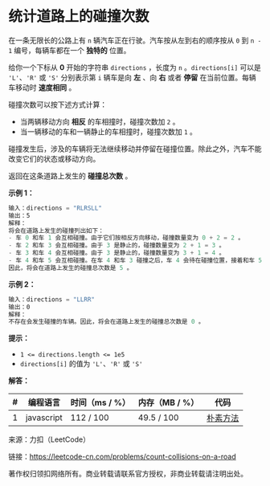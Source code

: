 # 统计道路上的碰撞次数

在一条无限长的公路上有 `n` 辆汽车正在行驶。汽车按从左到右的顺序按从 `0` 到 `n - 1` 编号，每辆车都在一个 **独特的** 位置。

给你一个下标从 **0** 开始的字符串 `directions` ，长度为 `n` 。`directions[i]` 可以是 `'L'`、`'R'` 或 `'S'` 分别表示第 `i` 辆车是向 **左** 、向 **右** 或者 **停留** 在当前位置。每辆车移动时 **速度相同** 。

碰撞次数可以按下述方式计算：

- 当两辆移动方向 **相反** 的车相撞时，碰撞次数加 `2` 。
- 当一辆移动的车和一辆静止的车相撞时，碰撞次数加 `1` 。

碰撞发生后，涉及的车辆将无法继续移动并停留在碰撞位置。除此之外，汽车不能改变它们的状态或移动方向。

返回在这条道路上发生的 **碰撞总次数** 。

**示例 1：**

``` javascript
输入：directions = "RLRSLL"
输出：5
解释：
将会在道路上发生的碰撞列出如下：
- 车 0 和车 1 会互相碰撞。由于它们按相反方向移动，碰撞数量变为 0 + 2 = 2 。
- 车 2 和车 3 会互相碰撞。由于 3 是静止的，碰撞数量变为 2 + 1 = 3 。
- 车 3 和车 4 会互相碰撞。由于 3 是静止的，碰撞数量变为 3 + 1 = 4 。
- 车 4 和车 5 会互相碰撞。在车 4 和车 3 碰撞之后，车 4 会待在碰撞位置，接着和车 5 碰撞。碰撞数量变为 4 + 1 = 5 。
因此，将会在道路上发生的碰撞总次数是 5 。
```

**示例 2：**

``` javascript
输入：directions = "LLRR"
输出：0
解释：
不存在会发生碰撞的车辆。因此，将会在道路上发生的碰撞总次数是 0 。
```

**提示：**

- `1 <= directions.length <= 1e5`
- `directions[i]` 的值为 `'L'`、`'R'` 或 `'S'`

**解答：**

**#**|**编程语言**|**时间（ms / %）**|**内存（MB / %）**|**代码**
--|--|--|--|--
1|javascript|112 / 100|49.5 / 100|[朴素方法](./javascript/ac_v1.js)

来源：力扣（LeetCode）

链接：https://leetcode-cn.com/problems/count-collisions-on-a-road

著作权归领扣网络所有。商业转载请联系官方授权，非商业转载请注明出处。
